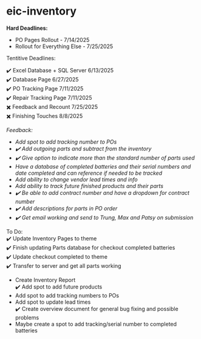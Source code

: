 # eic-inventory

<b>Hard Deadlines:</b>
- PO Pages Rollout - 7/14/2025
- Rollout for Everything Else - 7/25/2025


Tentitive Deadlines:

✔️ Excel Database + SQL Server  6/13/2025 \
✔️ Database Page                6/27/2025 \
✔️ PO Tracking Page             7/11/2025 \
✔️ Repair Tracking Page         7/11/2025 \
✖️ Feedback and Recount         7/25/2025 \
✖️ Finishing Touches            8/8/2025

<i>
Feedback: 

 -    Add spot to add tracking number to POs
 -    ✔️ Add outgoing parts and subtract from the inventory
 -    ✔️ Give option to indicate more than the standard number of parts used
 -    Have a database of completed batteries and their serial numbers and date completed and can reference if needed to be tracked
 -    Add ability to change vendor lead times and info
 -    Add ability to track future finished products and their parts
 -    ✔️ Be able to add contract number and have a dropdown for contract number
 -    ✔️ Add descriptions for parts in PO order
 -    ✔️ Get email working and send to Trung, Max and Patsy on submission
</i>

To Do: \
✔️ Update Inventory Pages to theme \
✔️ Finish updating Parts database for checkout completed batteries \
✔️ Update checkout completed to theme \
✔️ Transfer to server and get all parts working 
- Create Inventory Report \
✔️ Add spot to add future products 
- Add spot to add tracking numbers to POs 
- Add spot to update lead times \
✔️ Create overview document for general bug fixing and possible problems 
- Maybe create a spot to add tracking/serial number to completed batteries
